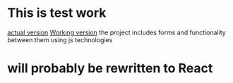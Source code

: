 # This is test work
[actual version](https://nikita-hub000.github.io/forms/)
[Working version](https://nikita-hub000.github.io/playlist/)
the project includes forms and functionality between them using js technologies
# will probably be rewritten to React
